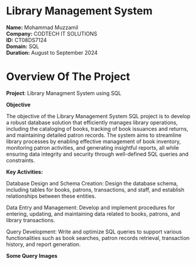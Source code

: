 # Library Management System

**Name:** Mohammad Muzzamil    
**Company:** CODTECH IT SOLUTIONS    
**ID:** CT08DS7124    
**Domain:** SQL    
**Duration:** August to September 2024  

# **Overview Of The Project**  

**Project**: Library Managment System using SQL  

**Objective**

The objective of the Library Management System SQL project is to develop a robust database solution that efficiently manages library operations, including the cataloging of books, tracking of book issuances and returns, and maintaining detailed patron records. The system aims to streamline library processes by enabling effective management of book inventory, monitoring patron activities, and generating insightful reports, all while ensuring data integrity and security through well-defined SQL queries and constraints.  

**Key Activities:**

Database Design and Schema Creation: Design the database schema, including tables for books, patrons, transactions, and staff, and establish relationships between these entities.

Data Entry and Management: Develop and implement procedures for entering, updating, and maintaining data related to books, patrons, and library transactions.

Query Development: Write and optimize SQL queries to support various functionalities such as book searches, patron records retrieval, transaction history, and report generation.

**Some Query Images**
